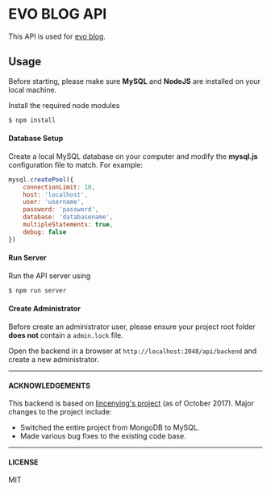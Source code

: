 # EVO BLOG API

This API is used for [evo blog](https://github.com/gorgila/evo-blog).


## Usage

Before starting, please make sure **MySQL** and **NodeJS** are installed on your local machine.

Install the required node modules
```sh
$ npm install
```

#### Database Setup

Create a local MySQL database on your computer and modify the **mysql.js** configuration file to match.  For example:

```javascript
mysql.createPool({
    connectionLimit: 10,
    host: 'localhost',
    user: 'username',
    password: 'password',
    database: 'databasename',
    multipleStatements: true,
    debug: false
})
```

#### Run Server

Run the API server using
```sh
$ npm run server
```

#### Create Administrator

Before create an administrator user, please ensure your project root folder **does not** contain a `admin.lock` file.

Open the backend in a browser at `http://localhost:2048/api/backend` and create a new administrator.

------------
#### ACKNOWLEDGEMENTS

This backend is based on [lincenying's project](https://github.com/lincenying/mmf-blog-api-v2) (as of October 2017).  Major changes to the project include:
- Switched the entire project from MongoDB to MySQL.
- Made various bug fixes to the existing code base.

------------
#### LICENSE

MIT